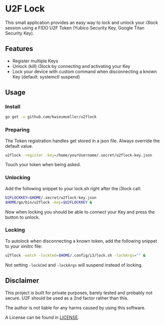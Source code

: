# U2F Lock

This small application provides an easy way to lock and unlock your i3lock session using a FIDO U2F Token (Yubico Security Key, Google Titan Security Key).

## Features

* Register multiple Keys
* Unlock (kill) i3lock by connecting and activating your Key
* Lock your device with custom command when disconnecting a known Key (default: systemctl suspend)

## Usage

### Install

```bash
go get -u github.com/kwiesmueller/u2flock
```

### Preparing

The Token registration handles get stored in a json file. Always override the default value.

```bash
u2flock -register -key=/home/yourUsername/.secret/u2flock-key.json
```

Touch your token when being asked.

### Unlocking

Add the following snippet to your lock.sh right after the i3lock call:

```bash
U2FLOCKKEY=$HOME/.secret/u2flock-key.json
$HOME/go/bin/u2flock -key=$U2FLOCKKEY &
```

Now when locking you should be able to connect your Key and press the button to unlock.

### Locking

To autolock when disconnecting a known token, add the following snippet to your xinitrc file:

```bash
u2flock -watch -lockCmd=$HOME/.config/i3/lock.sh -lockArgs="" &
```

Not setting `-lockCmd` and `-lockArgs` will suspend instead of locking.

## Disclaimer

This project is built for private purposes, barely tested and probably not secure.
U2F should be used as a 2nd factor rather than this.

The author is not liable for any harms caused by using this software.

A License can be found in [LICENSE](LICENSE).